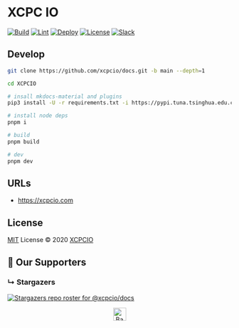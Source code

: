 # XCPC IO

[![Build](https://github.com/xcpcio/docs/actions/workflows/build.yml/badge.svg)](https://github.com/xcpcio/docs/actions/workflows/build.yml)
[![Lint](https://github.com/xcpcio/docs/actions/workflows/lint.yml/badge.svg)](https://github.com/xcpcio/docs/actions/workflows/lint.yml)
[![Deploy](https://github.com/xcpcio/docs/actions/workflows/deploy.yml/badge.svg)](https://github.com/xcpcio/docs/actions/workflows/deploy.yml)
[![License][license-image-mit]](https://mit-license.org/)
[![Slack](https://img.shields.io/badge/slack-@xcpcio-blue.svg?logo=slack)](https://xcpcio.slack.com)

## Develop

```bash
git clone https://github.com/xcpcio/docs.git -b main --depth=1

cd XCPCIO

# insall mkdocs-material and plugins
pip3 install -U -r requirements.txt -i https://pypi.tuna.tsinghua.edu.cn/simple/

# install node deps
pnpm i

# build
pnpm build

# dev
pnpm dev
```

## URLs

* <https://xcpcio.com>

## License

[MIT](./LICENSE) License © 2020 [XCPCIO][xcpcio]

[xcpcio]: https://github.com/XCPCIO
[license-image-mit]: https://img.shields.io/badge/license-MIT-blue.svg?labelColor=333333

## :clap:  Our Supporters

### &#8627; Stargazers
[![Stargazers repo roster for @xcpcio/docs](https://reporoster.com/stars/xcpcio/docs)](https://github.com/xcpcio/docs/stargazers)

<p align="center">
    <a href="https://github.com/xcpcio/docs#">
        <img src="https://cdn.jsdelivr.net/gh/Dup4/static/backToTopButton.png" alt="Back to top" height="29"/>
    </a>
</p>
